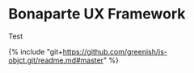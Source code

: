 # Bonaparte UX Framework

Test 

{% include "git+https://github.com/greenish/js-objct.git/readme.md#master" %}
